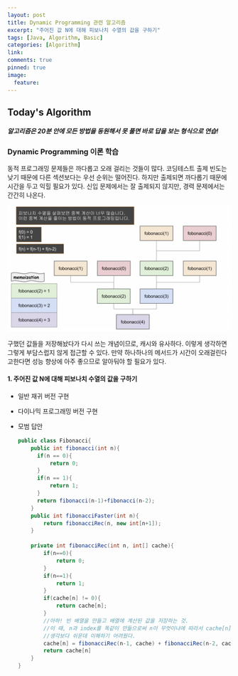 ```yaml
---
layout: post
title: Dynamic Programming 관련 알고리즘
excerpt: "주어진 값 N에 대해 피보나치 수열의 값을 구하기"
tags: [Java, Algorithm, Basic]
categories: [Algorithm]
link:
comments: true
pinned: true
image:
  feature:
---
```


## Today's Algorithm

##### 알고리즘은 20분 안에 모든 방법을 동원해서 못 풀면 바로 답을 보는 형식으로 연습!

### Dynamic Programming 이론 학습

동적 프로그래밍 문제들은 까다롭고 오래 걸리는 것들이 많다. 코딩테스트 출제 빈도는 낮기 때문에 다른 섹션보다는 우선 순위는 떨어진다. 하지만 출제되면 까다롭기 때문에 시간을 두고 익힐 필요가 있다. 신입 문제에서는 잘 출제되지 않지만, 경력 문제에서는 간간히 나온다.

![](/img/2018-04-02-01.png)

구했던 값들을 저장해놨다가 다시 쓰는 개념이므로, 캐시와 유사하다. 이렇게 생각하면 그렇게 부담스럽지 않게 접근할 수 있다. 만약 하나하나의 메서드가 시간이 오래걸린다고한다면 성능 향상에 아주 좋으므로 알아둬야 할 필요가 있다.



#### 1. 주어진 값 N에 대해 피보나치 수열의 값을 구하기

- 일반 재귀 버전 구현

- 다이나믹 프로그래밍 버전 구현

- 모범 답안

  ```java
  public class Fibonacci{
      public int fibonacci(int n){
  		if(n == 0){
  			return 0;
  		}
  		if(n == 1){
  			return 1;
  		}
  		return fibonacci(n-1)+fibonacci(n-2);        
      }
      public int fibonacciFaster(int n){
          return fibonacciRec(n, new int[n+1]);
      }
      
      private int fibonacciRec(int n, int[] cache){
          if(n==0){
              return 0;
          }
          if(n==1){
              return 1;
          }
          if(cache[n] != 0){
              return cache[n];
          }
          //아하! 빈 배열을 만들고 배열에 계산된 값을 저장하는 것.
          //이 때, n과 index를 똑같이 만듦으로써 n이 무엇이냐에 따라서 cache[n]으로 바로 접근해서 값을 불러오기때문에 memoization과 같은 것!!!!
          //생각보다 쉬운데 이해하기 어려웠다.
          cache[n] = fibonacciRec(n-1, cache) + fibonacciRec(n-2, cache);
          return cache[n]
      }
  }
  ```

  ​

### 